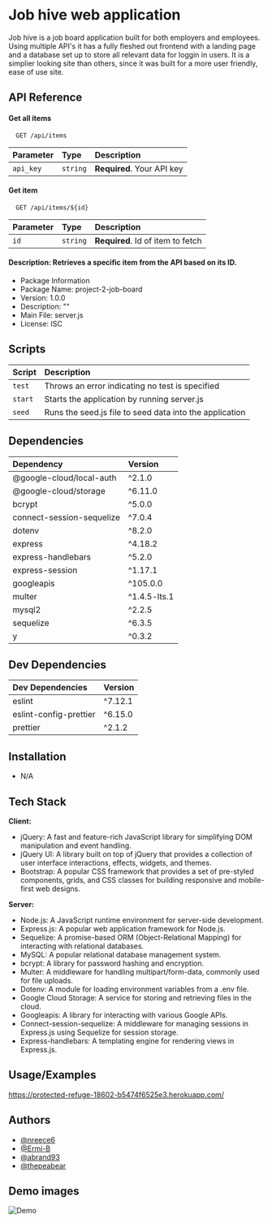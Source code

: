 # Job hive web application

Job hive is a job board application built for both employers and employees. Using multiple API's it has a fully fleshed out frontend with a landing page and a database set up to store all relevant data for loggin in users. It is a simplier looking site than others, since it was built for a more user friendly, ease of use site.

## API Reference

#### Get all items

```http
  GET /api/items
```

| Parameter | Type     | Description                |
| :-------- | :------- | :------------------------- |
| `api_key` | `string` | **Required**. Your API key |

#### Get item

```http
  GET /api/items/${id}
```

| Parameter | Type     | Description                       |
| :-------- | :------- | :-------------------------------- |
| `id`      | `string` | **Required**. Id of item to fetch |

#### Description: Retrieves a specific item from the API based on its ID.

- Package Information
- Package Name: project-2-job-board
- Version: 1.0.0
- Description: ""
- Main File: server.js
- License: ISC

## Scripts

| Script  | Description                                             |
| :------ | :------------------------------------------------------ |
| `test`  | Throws an error indicating no test is specified         |
| `start` | Starts the application by running server.js             |
| `seed`  | Runs the seed.js file to seed data into the application |

## Dependencies

| Dependency                | Version      |
| :------------------------ | :----------- |
| @google-cloud/local-auth  | ^2.1.0       |
| @google-cloud/storage     | ^6.11.0      |
| bcrypt                    | ^5.0.0       |
| connect-session-sequelize | ^7.0.4       |
| dotenv                    | ^8.2.0       |
| express                   | ^4.18.2      |
| express-handlebars        | ^5.2.0       |
| express-session           | ^1.17.1      |
| googleapis                | ^105.0.0     |
| multer                    | ^1.4.5-lts.1 |
| mysql2                    | ^2.2.5       |
| sequelize                 | ^6.3.5       |
| y                         | ^0.3.2       |

## Dev Dependencies

| Dev Dependencies       | Version |
| :--------------------- | :------ |
| eslint                 | ^7.12.1 |
| eslint-config-prettier | ^6.15.0 |
| prettier               | ^2.1.2  |

## Installation

- N/A

## Tech Stack

**Client:**

- jQuery: A fast and feature-rich JavaScript library for simplifying DOM manipulation and event handling.
- jQuery UI: A library built on top of jQuery that provides a collection of user interface interactions, effects, widgets, and themes.
- Bootstrap: A popular CSS framework that provides a set of pre-styled components, grids, and CSS classes for building responsive and mobile-first web designs.

**Server:**

- Node.js: A JavaScript runtime environment for server-side development.
- Express.js: A popular web application framework for Node.js.
- Sequelize: A promise-based ORM (Object-Relational Mapping) for interacting with relational databases.
- MySQL: A popular relational database management system.
- bcrypt: A library for password hashing and encryption.
- Multer: A middleware for handling multipart/form-data, commonly used for file uploads.
- Dotenv: A module for loading environment variables from a .env file.
- Google Cloud Storage: A service for storing and retrieving files in the cloud.
- Googleapis: A library for interacting with various Google APIs.
- Connect-session-sequelize: A middleware for managing sessions in Express.js using Sequelize for session storage.
- Express-handlebars: A templating engine for rendering views in Express.js.

## Usage/Examples
https://protected-refuge-18602-b5474f6525e3.herokuapp.com/

## Authors

- [@nreece6](https://github.com/nreece6)
- [@Ermi-B](https://github.com/Ermi-B)
- [@abrand93](https://github.com/abrand93)
- [@thepeabear](https://github.com/Thepeabear)

## Demo images

![Demo](https://media.giphy.com/media/4xs0Er3S9vnUXYdh5G/giphy.gif)
